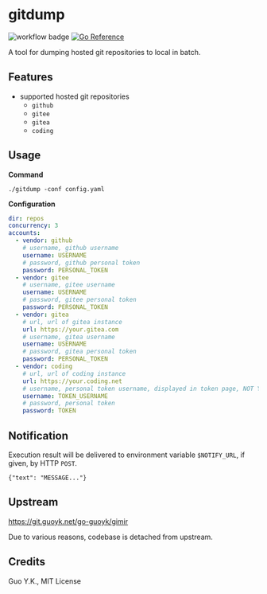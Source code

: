 # gitdump

![workflow badge](https://github.com/guoyk93/gitdump/actions/workflows/go.yml/badge.svg) [![Go Reference](https://pkg.go.dev/badge/github.com/guoyk93/gitdump.svg)](https://pkg.go.dev/github.com/guoyk93/gitdump)

A tool for dumping hosted git repositories to local in batch.

## Features

* supported hosted git repositories
  * `github`
  * `gitee`
  * `gitea`
  * `coding`

## Usage

**Command**

```
./gitdump -conf config.yaml
```

**Configuration**

```yaml
dir: repos
concurrency: 3
accounts:
  - vendor: github
    # username, github username
    username: USERNAME
    # password, github personal token
    password: PERSONAL_TOKEN
  - vendor: gitee
    # username, gitee username
    username: USERNAME
    # password, gitee personal token
    password: PERSONAL_TOKEN
  - vendor: gitea
    # url, url of gitea instance
    url: https://your.gitea.com
    # username, gitea username
    username: USERNAME
    # password, gitea personal token
    password: PERSONAL_TOKEN
  - vendor: coding
    # url, url of coding instance
    url: https://your.coding.net
    # username, personal token username, displayed in token page, NOT YOUR CODING USERNAME
    username: TOKEN_USERNAME
    # password, personal token
    password: TOKEN
```

## Notification

Execution result will be delivered to environment variable `$NOTIFY_URL`, if given, by HTTP `POST`.

```
{"text": "MESSAGE..."}
```

## Upstream

https://git.guoyk.net/go-guoyk/gimir

Due to various reasons, codebase is detached from upstream.

## Credits

Guo Y.K., MIT License
